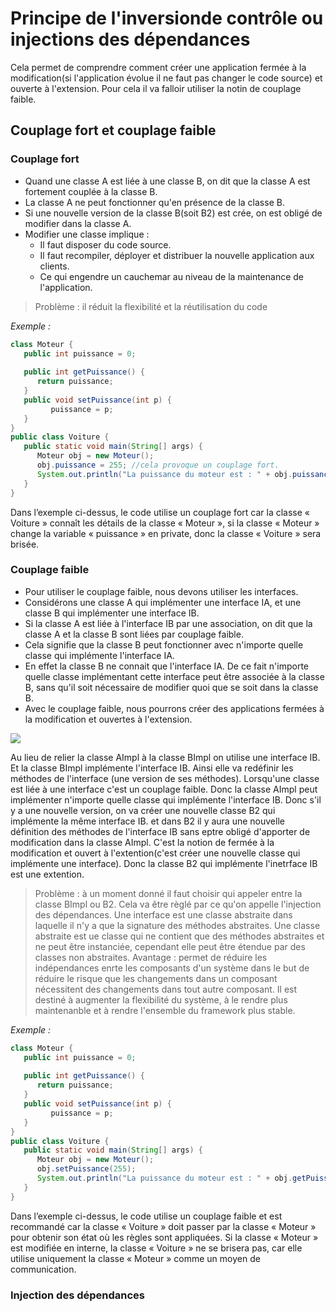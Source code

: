 # Principe de l'inversionde contrôle ou injections des dépendances

Cela permet de comprendre comment créer une application fermée à la modification(si l'application évolue il ne faut pas changer le code source) et ouverte à l'extension. Pour cela il va falloir utiliser la notin de couplage faible.

## Couplage  fort et couplage faible

### Couplage fort

- Quand une classe A est liée à une classe B, on dit que la classe A est fortement couplée à la classe B.
- La classe A ne peut fonctionner qu'en présence de la classe B.
- Si une nouvelle version de la classe B(soit B2) est crée, on est obligé de modifier dans la classe A.
- Modifier une classe implique : 
   * Il faut disposer du code source.
   * Il faut recompiler, déployer et distribuer la nouvelle application aux clients.
   * Ce qui engendre un cauchemar au niveau de la maintenance de l'application.

> Problème : il réduit la flexibilité et la réutilisation du code

*Exemple :*
```java
class Moteur {
   public int puissance = 0;
   
   public int getPuissance() {
      return puissance;
   }
   public void setPuissance(int p) {
         puissance = p;
   }
}
public class Voiture {
   public static void main(String[] args) {
      Moteur obj = new Moteur();
      obj.puissance = 255; //cela provoque un couplage fort.
      System.out.println("La puissance du moteur est : " + obj.puissance);
   }
}
```
Dans l’exemple ci-dessus, le code utilise un couplage fort car la classe « Voiture » connaît les détails de la classe « Moteur », si la classe « Moteur » change la variable « puissance » en private, donc la classe « Voiture » sera brisée.

### Couplage faible

- Pour utiliser le couplage faible, nous devons utiliser les interfaces.
- Considérons une classe A qui implémenter une interface IA, et une classe B qui implémenter une interface IB.
- Si la classe A est liée à l'interface IB par une association, on dit que la classe A et la classe B sont liées par couplage faible.
- Cela signifie que la classe B peut fonctionner avec n'importe quelle classe qui implémente l'interface IA.
- En effet la classe B ne connait que l'interface IA. De ce fait n'importe quelle classe implémentant cette interface peut être associée à la classe B, sans qu'il soit nécessaire de modifier quoi que se soit dans la classe B.
- Avec le couplage faible, nous pourrons créer des applications fermées à la modification et ouvertes à l'extension.

![](scénario.png)

Au lieu de relier la classe AImpl à la classe BImpl on utilise une interface IB. Et la classe BImpl implémente l'interface IB. Ainsi elle va redéfinir les méthodes de l'interface (une version de ses méthodes). Lorsqu'une classe est liée à une interface c'est un couplage faible. Donc la classe AImpl peut implémenter n'importe quelle classe qui implémente l'interface IB. Donc s'il y a une nouvelle version, on va créer une nouvelle classe B2 qui implémente la même interface IB. et dans B2 il y aura une nouvelle définition des méthodes de l'interface IB sans eptre obligé d'apporter de modification dans la classe AImpl. C'est la notion de fermée à la modification et ouvert à l'extention(c'est créer une nouvelle classe qui implémente une interface). Donc la classe B2 qui implémente l'inetrface IB est une extention.
> Problème : à un moment donné il faut choisir qui appeler entre la classe BImpl ou B2. Cela va être règlé par ce qu'on appelle l'injection des dépendances.
> Une interface est une classe abstraite dans laquelle il n'y a que la signature des méthodes abstraites. Une classe abstraite est ue classe qui ne contient que des méthodes abstraites et ne peut être instanciée, cependant elle peut être étendue par des classes non abstraites.
> Avantage : permet de réduire les indépendances enrte les composants d'un système dans le but de réduire le risque que les changements dans un composant nécessitent des changements dans tout autre composant. Il est destiné à augmenter la flexibilité du système, à le rendre plus maintenanble et à rendre l'ensemble du framework plus stable.

*Exemple :*
```java
class Moteur {
   public int puissance = 0;
   
   public int getPuissance() {
      return puissance;
   }
   public void setPuissance(int p) {
         puissance = p;
   }
}
public class Voiture {
   public static void main(String[] args) {
      Moteur obj = new Moteur();
      obj.setPuissance(255); 
      System.out.println("La puissance du moteur est : " + obj.getPuissance());
   }
}
```

Dans l’exemple ci-dessus, le code utilise un couplage faible et est recommandé car la classe « Voiture » doit passer par la classe « Moteur » pour obtenir son état où les règles sont appliquées. Si la classe « Moteur » est modifiée en interne, la classe « Voiture » ne se brisera pas, car elle utilise uniquement la classe « Moteur » comme un moyen de communication.

### Injection des dépendances

